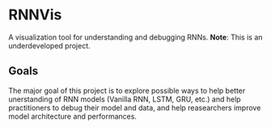# RNNVis
A visualization tool for understanding and debugging RNNs.
**Note**: This is an underdeveloped project.
## Goals
The major goal of this project is to explore possible ways to help better unerstanding of RNN models (Vanilla RNN, LSTM, GRU, etc.)
and help practitioners to debug their model and data, and help reasearchers improve model architecture and performances.
